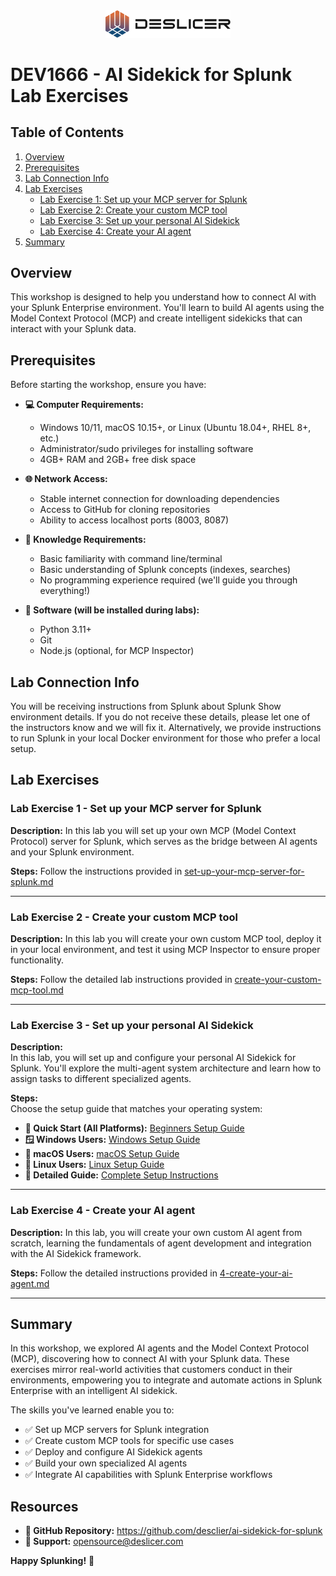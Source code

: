 <div align="center">
  <img src="./media/deslicer_white.svg" alt="Deslicer" width="200"/>
</div>

# DEV1666 - AI Sidekick for Splunk Lab Exercises

## Table of Contents

1. [Overview](#overview)
2. [Prerequisites](#prerequisites)
3. [Lab Connection Info](#lab-connection-info)
4. [Lab Exercises](#lab-exercises)
   - [Lab Exercise 1: Set up your MCP server for Splunk](#lab-exercise-1---set-up-your-mcp-server-for-splunk)
   - [Lab Exercise 2: Create your custom MCP tool](#lab-exercise-2---create-your-custom-mcp-tool)
   - [Lab Exercise 3: Set up your personal AI Sidekick](#lab-exercise-3---set-up-your-personal-ai-sidekick)
   - [Lab Exercise 4: Create your AI agent](#lab-exercise-4---create-your-ai-agent)
5. [Summary](#summary)

## Overview

This workshop is designed to help you understand how to connect AI with your Splunk Enterprise environment. You'll learn to build AI agents using the Model Context Protocol (MCP) and create intelligent sidekicks that can interact with your Splunk data.

## Prerequisites

Before starting the workshop, ensure you have:

- **💻 Computer Requirements:**
  - Windows 10/11, macOS 10.15+, or Linux (Ubuntu 18.04+, RHEL 8+, etc.)
  - Administrator/sudo privileges for installing software
  - 4GB+ RAM and 2GB+ free disk space

- **🌐 Network Access:**
  - Stable internet connection for downloading dependencies
  - Access to GitHub for cloning repositories
  - Ability to access localhost ports (8003, 8087)

- **🧠 Knowledge Requirements:**
  - Basic familiarity with command line/terminal
  - Basic understanding of Splunk concepts (indexes, searches)
  - No programming experience required (we'll guide you through everything!)

- **🔧 Software (will be installed during labs):**
  - Python 3.11+
  - Git
  - Node.js (optional, for MCP Inspector)

## Lab Connection Info

You will be receiving instructions from Splunk about Splunk Show environment details. If you do not receive these details, please let one of the instructors know and we will fix it. Alternatively, we provide instructions to run Splunk in your local Docker environment for those who prefer a local setup.

## Lab Exercises

### Lab Exercise 1 - Set up your MCP server for Splunk

**Description:**
In this lab you will set up your own MCP (Model Context Protocol) server for Splunk, which serves as the bridge between AI agents and your Splunk environment.

**Steps:**
Follow the instructions provided in [set-up-your-mcp-server-for-splunk.md](./set-up-your-mcp-server-for-splunk.md)

---

### Lab Exercise 2 - Create your custom MCP tool

**Description:**
In this lab you will create your own custom MCP tool, deploy it in your local environment, and test it using MCP Inspector to ensure proper functionality.

**Steps:**
Follow the detailed lab instructions provided in [create-your-custom-mcp-tool.md](./create-your-custom-mcp-tool.md)

---

### Lab Exercise 3 - Set up your personal AI Sidekick

**Description:**  
In this lab, you will set up and configure your personal AI Sidekick for Splunk. You'll explore the multi-agent system architecture and learn how to assign tasks to different specialized agents.

**Steps:**  
Choose the setup guide that matches your operating system:

- **🚀 Quick Start (All Platforms):** [Beginners Setup Guide](./docs/ai_sidekick/BEGINNERS_SETUP.md)
- **🪟 Windows Users:** [Windows Setup Guide](./docs/ai_sidekick/WINDOWS_GUIDE.md)
- **🍎 macOS Users:** [macOS Setup Guide](./docs/ai_sidekick/MACOS_GUIDE.md)
- **🐧 Linux Users:** [Linux Setup Guide](./docs/ai_sidekick/LINUX_GUIDE.md)
- **📖 Detailed Guide:** [Complete Setup Instructions](./3-setup-your-personal-ai-sidekick.md)

---

### Lab Exercise 4 - Create your AI agent

**Description:**
In this lab, you will create your own custom AI agent from scratch, learning the fundamentals of agent development and integration with the AI Sidekick framework.

**Steps:**
Follow the detailed instructions provided in [4-create-your-ai-agent.md](./4-create-your-ai-agent.md)

---

## Summary

In this workshop, we explored AI agents and the Model Context Protocol (MCP), discovering how to connect AI with your Splunk data. These exercises mirror real-world activities that customers conduct in their environments, empowering you to integrate and automate actions in Splunk Enterprise with an intelligent AI sidekick.

The skills you've learned enable you to:
- ✅ Set up MCP servers for Splunk integration
- ✅ Create custom MCP tools for specific use cases
- ✅ Deploy and configure AI Sidekick agents
- ✅ Build your own specialized AI agents
- ✅ Integrate AI capabilities with Splunk Enterprise workflows

## Resources

- **🐙 GitHub Repository:** https://github.com/desclier/ai-sidekick-for-splunk
- **📧 Support:** opensource@deslicer.com

**Happy Splunking!** 🚀
